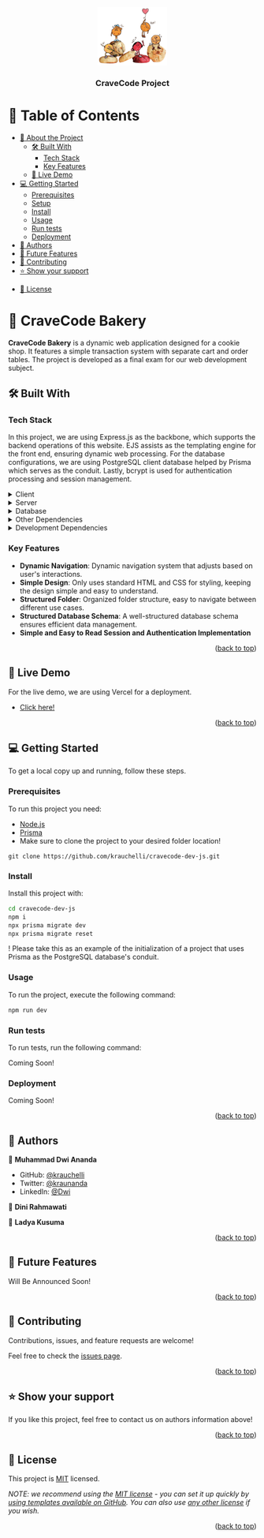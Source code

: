 <a name="readme-top"></a>

<!--
!!! IMPORTANT !!!
This README is an example of how you could professionally present your codebase. 
Writing documentation is a crucial part of your work as a professional software developer and cannot be ignored. 

You should modify this file to match your project and remove sections that don't apply.

REQUIRED SECTIONS:
- Table of Contents
- About the Project
  - Built With
  - Live Demo
- Getting Started
- Authors
- Future Features
- Contributing
- Show your support
- Acknowledgements
- License

OPTIONAL SECTIONS:
- FAQ

After you're finished please remove all the comments and instructions!

For more information on the importance of a professional README for your repositories: https://github.com/microverseinc/curriculum-transversal-skills/blob/main/documentation/articles/readme_best_practices.md
-->

<div align="center">
  <!-- You are encouraged to replace this logo with your own! Otherwise you can also remove it. -->
  <img src="./public/images/cookiez.png" alt="logo" width="140"  height="auto" />
  <br/>

  <h3><b>CraveCode Project</b></h3>

</div>

<!-- TABLE OF CONTENTS -->

# 📗 Table of Contents

- [📖 About the Project](#about-project)
  - [🛠 Built With](#built-with)
    - [Tech Stack](#tech-stack)
    - [Key Features](#key-features)
  - [🚀 Live Demo](#live-demo)
- [💻 Getting Started](#getting-started)
  - [Prerequisites](#prerequisites)
  - [Setup](#setup)
  - [Install](#install)
  - [Usage](#usage)
  - [Run tests](#run-tests)
  - [Deployment](#deployment)
- [👥 Authors](#authors)
- [🔭 Future Features](#future-features)
- [🤝 Contributing](#contributing)
- [⭐️ Show your support](#support)
<!-- - [🙏 Acknowledgements](#acknowledgements)
- [❓ FAQ (OPTIONAL)](#faq) -->
- [📝 License](#license)

<!-- PROJECT DESCRIPTION -->

# 📖 CraveCode Bakery <a name="about-project"></a>

**CraveCode Bakery** is a dynamic web application designed for a cookie shop. It features a simple transaction system with separate cart and order tables. The project is developed as a final exam for our web development subject.

## 🛠 Built With <a name="built-with"></a>

### Tech Stack <a name="tech-stack"></a>

In this project, we are using Express.js as the backbone, which supports the backend operations of this website. EJS assists as the templating engine for the front end, ensuring dynamic web processing. For the database configurations, we are using PostgreSQL client database helped by Prisma which serves as the conduit. Lastly, bcrypt is used for authentication processing and session management.  

<details>
  <summary>Client</summary>
  <ul>
    <li><a href="">HTML</a></li>
    <li><a href="">CSS</a></li>
  </ul>
</details>

<details>
  <summary>Server</summary>
  <ul>
    <li><a href="https://expressjs.com/">Express.js</a></li>
    <li><a href="https://ejs.github.io/">EJS</a></li>
    <li><a href="https://www.npmjs.com/package/cors">CORS</a></li>
    <li><a href="https://www.npmjs.com/package/express-session">Express Session</a></li>
    <li><a href="https://www.npmjs.com/package/method-override">Method Override</a></li>
  </ul>
</details>

<details>
<summary>Database</summary>
  <ul>
    <li><a href="https://www.postgresql.org/">PostgreSQL</a></li>
    <li><a href="https://www.prisma.io/">Prisma</a></li>
  </ul>
</details>

<details>
<summary>Other Dependencies</summary>
  <ul>
    <li><a href="https://www.npmjs.com/package/axios">Axios</a></li>
    <li><a href="https://www.npmjs.com/package/bcrypt">Bcrypt</a></li>
    <li><a href="https://www.npmjs.com/package/dotenv">Dotenv</a></li>
  </ul>
</details>

<details>
<summary>Development Dependencies</summary>
  <ul>
    <li><a href="https://eslint.org/">ESLint</a></li>
    <li><a href="https://www.npmjs.com/package/nodemon">Nodemon</a></li>
  </ul>
</details>

<!-- Features -->

### Key Features <a name="key-features"></a>

- **Dynamic Navigation**: Dynamic navigation system that adjusts based on user's interactions.
- **Simple Design**: Only uses standard HTML and CSS for styling, keeping the design simple and easy to understand.
- **Structured Folder**: Organized folder structure, easy to navigate between different use cases.
- **Structured Database Schema**: A well-structured database schema ensures efficient data management.
- **Simple and Easy to Read Session and Authentication Implementation**

<p align="right">(<a href="#readme-top">back to top</a>)</p>

<!-- LIVE DEMO -->

## 🚀 Live Demo <a name="live-demo"></a>

For the live demo, we are using Vercel for a deployment.
- [Click here!](https://cravecode-dev-js.vercel.app/)

<p align="right">(<a href="#readme-top">back to top</a>)</p>

<!-- GETTING STARTED -->

## 💻 Getting Started <a name="getting-started"></a>

To get a local copy up and running, follow these steps.

### Prerequisites

To run this project you need:

- [Node.js](https://nodejs.org/en/download/)
- [Prisma](https://www.prisma.io/docs/getting-started/setup-prisma/start-from-scratch/relational-databases/install-prisma-migrate-typescript-postgres)
- Make sure to clone the project to your desired folder location!
```
git clone https://github.com/krauchelli/cravecode-dev-js.git
```

### Install

Install this project with:

```sh
cd cravecode-dev-js
npm i
npx prisma migrate dev
npx prisma migrate reset
```
! Please take this as an example of the initialization of a project that uses Prisma as the PostgreSQL database's conduit.

### Usage

To run the project, execute the following command:

```sh
npm run dev
```

### Run tests

To run tests, run the following command:

Coming Soon!

### Deployment

Coming Soon!

<p align="right">(<a href="#readme-top">back to top</a>)</p>

<!-- AUTHORS -->

## 👥 Authors <a name="authors"></a>

👤 **Muhammad Dwi Ananda**

- GitHub: [@krauchelli](https://github.com/krauchelli)
- Twitter: [@kraunanda](https://x.com/kraunanda)
- LinkedIn: [@Dwi](https://www.linkedin.com/in/muhammad-dwi-ananda-b97797246/)

👤 **Dini Rahmawati**

👤 **Ladya Kusuma**

<p align="right">(<a href="#readme-top">back to top</a>)</p>

<!-- FUTURE FEATURES -->

## 🔭 Future Features <a name="future-features"></a>

Will Be Announced Soon!
<!-- - [ ] **[new_feature_1]**
- [ ] **[new_feature_2]**
- [ ] **[new_feature_3]** -->

<p align="right">(<a href="#readme-top">back to top</a>)</p>

<!-- CONTRIBUTING -->

## 🤝 Contributing <a name="contributing"></a>

Contributions, issues, and feature requests are welcome!

Feel free to check the [issues page](../../issues/).

<p align="right">(<a href="#readme-top">back to top</a>)</p>

<!-- SUPPORT -->

## ⭐️ Show your support <a name="support"></a>

If you like this project, feel free to contact us on authors information above!

<p align="right">(<a href="#readme-top">back to top</a>)</p>

<!-- ACKNOWLEDGEMENTS -->

<!-- ## 🙏 Acknowledgments <a name="acknowledgements"></a>

I would like to thank...

<p align="right">(<a href="#readme-top">back to top</a>)</p> -->

<!-- FAQ (optional) -->

<!-- ## ❓ FAQ (OPTIONAL) <a name="faq"></a>

> Add at least 2 questions new developers would ask when they decide to use your project.

- **[Question_1]**

  - [Answer_1]

- **[Question_2]**

  - [Answer_2]

<p align="right">(<a href="#readme-top">back to top</a>)</p> -->

<!-- LICENSE -->

## 📝 License <a name="license"></a>

This project is [MIT](./LICENSE) licensed.

_NOTE: we recommend using the [MIT license](https://choosealicense.com/licenses/mit/) - you can set it up quickly by [using templates available on GitHub](https://docs.github.com/en/communities/setting-up-your-project-for-healthy-contributions/adding-a-license-to-a-repository). You can also use [any other license](https://choosealicense.com/licenses/) if you wish._

<p align="right">(<a href="#readme-top">back to top</a>)</p>
